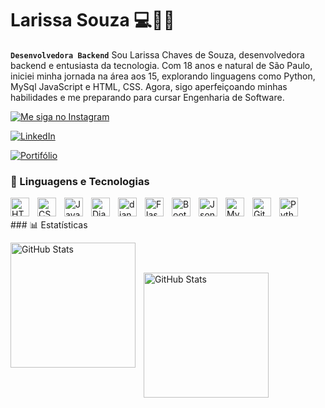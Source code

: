 
# Larissa Souza 💻👩‍💻
**`Desenvolvedora Backend`**
Sou Larissa Chaves de Souza, desenvolvedora backend e entusiasta da tecnologia. Com 18 anos e natural de São Paulo, iniciei minha jornada na área aos 15, explorando linguagens como Python, MySql JavaScript e HTML, CSS. Agora, sigo aperfeiçoando minhas habilidades e me preparando para cursar Engenharia de Software.

<p align="left">
    <!-- Instagram -->
    <a href="https://www.instagram.com/lari_csouzaaa/" target="_blank" title="Instagram">
        <img 
            alt="Me siga no Instagram" 
            title="Me siga no Instagram" 
            src="https://custom-icon-badges.demolab.com/badge/-Instagram-%23E4405F?style=for-the-badge&logo=instagram&logoColor=white"
        />
    </a>
   <p align="left">
    <!-- LinkedIn -->
    <a href="https://www.linkedin.com/in/seu-perfil" target="_blank" title="LinkedIn">
        <img 
            alt="LinkedIn" 
            title="Visite meu LinkedIn" 
            src="https://custom-icon-badges.demolab.com/badge/-LinkedIn-%230077B5?style=for-the-badge&logo=linkedin&logoColor=white"
        />
    </a>
</p>

<p align="left">
    <!-- LinkedIn -->
    <a href="https://www.linkedin.com/in/seu-perfil" target="_blank" title="Portifólio">
        <img 
            alt="Portifólio" 
            title="Visite meu portifólio" 
             src="https://custom-icon-badges.demolab.com/badge/-Portifólio-%2300CED1?style=for-the-badge&logo=linkedin&logoColor=white"
        />
    </a>
</p>

    
### 🤖 Linguagens e Tecnologias

<img 
    align="left" 
    alt="HTML"
    title="HTML" 
    width="30px" 
    style="padding-right: 10px;" 
    src="https://cdn.jsdelivr.net/gh/devicons/devicon@latest/icons/html5/html5-original.svg" 
/>
<img 
    align="left" 
    alt="CSS" 
    title="CSS"
    width="30px" 
    style="padding-right: 10px;" 
    src="https://cdn.jsdelivr.net/gh/devicons/devicon@latest/icons/css3/css3-original.svg" 
/>
<img 
    align="left" 
    alt="JavaScript" 
    title="JavaScript"
    width="30px" 
    style="padding-right: 10px;" 
    src="https://cdn.jsdelivr.net/gh/devicons/devicon@latest/icons/javascript/javascript-original.svg" 
/>
<img 
    align="left" 
    alt="Django"
    title="django" 
    width="30px" 
    style="padding-right: 10px;" 
    src="https://cdn.jsdelivr.net/gh/devicons/devicon@latest/icons/django/django-plain.svg" 
/>
<img 
    align="left" 
    alt="django Restframework"
    title=" django Restframework" 
    width="30px" 
    style="padding-right: 10px;" 
    src="https://cdn.jsdelivr.net/gh/devicons/devicon@latest/icons/djangorest/djangorest-original.svg" 
/>
<img 
    align="left" 
    alt="Flask" 
    title="Flask"
    width="30px" 
    style="padding-right: 10px;" 
    src="https://cdn.jsdelivr.net/gh/devicons/devicon@latest/icons/flask/flask-original.svg" 
/>
<img 
    align="left" 
    alt="Bootstrap"
    title="Bootstrap" 
    width="30px" 
    style="padding-right: 10px;" 
    src="https://cdn.jsdelivr.net/gh/devicons/devicon@latest/icons/bootstrap/bootstrap-original.svg" 
/>
<img 
    align="left" 
    alt="Json" 
    title="Json"
    width="30px" 
    style="padding-right: 10px;" 
    src="https://cdn.jsdelivr.net/gh/devicons/devicon@latest/icons/json/json-original.svg" 
/>


<img 
    align="left" 
    alt="MySQL" 
    title="MySQL"
    width="30px" 
    style="padding-right: 10px;" 
    src="https://cdn.jsdelivr.net/gh/devicons/devicon@latest/icons/mysql/mysql-original.svg" 
/>

<img 
    align="left" 
    alt="Git" 
    title="Git"
    width="30px" 
    style="padding-right: 10px;" 
    src="https://cdn.jsdelivr.net/gh/devicons/devicon@latest/icons/git/git-original.svg" 
/>
<img 
    align="left" 
    alt="Python" 
    title="Python"
    width="30px" 
    style="padding-right: 10px;" 
    src="https://cdn.jsdelivr.net/gh/devicons/devicon@latest/icons/python/python-original.svg" 
/>

<br/>
<br/>
### 📊 Estatísticas

<p>
  <img 
    align="left" 
    alt="GitHub Stats" 
    height="200" 
    style="padding-right: 10px; margin-butoom:20px;" 
    src="https://github-readme-stats.vercel.app/api?username=Larissasouzadev&show_icons=true&theme=tokyonight&include_all_commits=true&locale=pt-br" 
  />
<br>
</p>
</br>
<img 
      align="left" 
      alt="GitHub Stats" 
      height="200" 
      src="https://github-readme-stats.vercel.app/api/top-langs/?username=Larissasouzadev&theme=tokyonight&layout=compact&custom_title=Tecnologias&langs_count=9" 
  />

</p>
